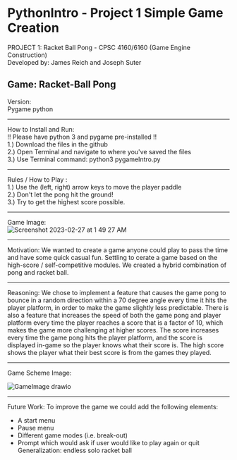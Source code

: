 # PythonIntro - Project 1 Simple Game Creation
PROJECT 1: Racket Ball Pong - CPSC 4160/6160 (Game Engine Construction) <br />
Developed by: James Reich and Joseph Suter <br />

Game: Racket-Ball Pong <br />
-------------------------------------
Version: <br />
Pygame python 
<br />

------------------------------------
How to Install and Run: <br />
!! Please have python 3 and pygame pre-installed !! <br />
1.) Download the files in the github <br />
2.) Open Terminal and navigate to where you've saved the files <br />
3.) Use Terminal command: python3 pygameIntro.py <br />

-------------------------------------

Rules / How to Play : <br />
1.) Use the (left, right) arrow keys to move the player paddle <br />
2.) Don't let the pong hit the ground! <br />
3.) Try to get the highest score possible. <br />

-------------------------------------

Game Image: <br />
![Screenshot 2023-02-27 at 1 49 27 AM](https://user-images.githubusercontent.com/112408320/221494261-dd155a67-c0c7-4530-8f2a-d07277a2583c.png) <br />

-------------------------------------

Motivation: 
We wanted to create a game anyone could play to pass the time and have some quick casual fun. Settling to cerate a game based on the high-score / self-competitive modules. We created a hybrid combination of pong and racket ball. <br />

-------------------------------------
Reasoning: 
We chose to implement a feature that causes the game pong to bounce in a random direction within a 70 degree angle every time it hits the player platform, in order to make the game slightly less predictable. There is also a feature that increases the speed of both the game pong and player platform every time the player reaches a score that is a factor of 10, which makes the game more challenging at higher scores. The score increases every time the game pong hits the player platform, and the score is displayed in-game so the player knows what their score is. The high score shows the player what their best score is from the games they played.<br />

------------------------------------
 Game Scheme Image: <br />
 
 ![GameImage drawio](https://user-images.githubusercontent.com/112408320/221486873-fa5a41ee-6658-40f4-8583-b28aeb628eff.png) <br />
 
------------------------------------
Future Work: To improve the game we could add the following elements: <br />
* A start menu
* Pause menu
* Different game modes (i.e. break-out)
* Prompt which would ask if user would like to play again or quit
Generalization: endless solo racket ball 
<br />

